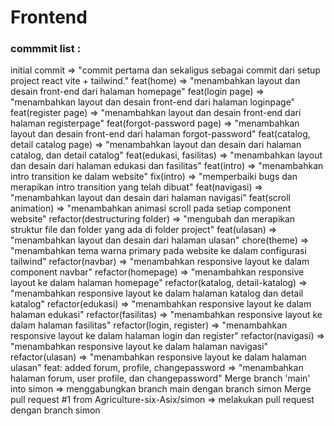 # Frontend

### commmit list : 

initial commit => "commit pertama dan sekaligus sebagai commit dari setup project react vite + tailwind."
feat(home) => "menambahkan layout dan desain front-end dari halaman homepage"
feat(login page) => "menambahkan layout dan desain front-end dari halaman loginpage"
feat(register page) => "menambahkan layout dan desain front-end dari halaman registerpage"
feat(forgot-password page) => "menambahkan layout dan desain front-end dari halaman forgot-password"
feat(catalog, detail catalog page) => "menambahkan layout dan desain dari halaman catalog, dan detail catalog"
feat(edukasi, fasilitas) => "menambahkan layout dan desain dari halaman edukasi dan fasilitas"
feat(intro) => "menambahkan intro transition ke dalam website"
fix(intro) => "memperbaiki bugs dan merapikan intro transition yang telah dibuat"
feat(navigasi) => "menambahkan layout dan desain dari halaman navigasi"
feat(scroll animation) => "menambahkan animasi scroll pada setiap component website"
refactor(destructuring folder) => "mengubah dan merapikan struktur file dan folder yang ada di folder project"
feat(ulasan) => "menambahkan layout dan desain dari halaman ulasan"
chore(theme) => "menambahkan tema warna primary pada website ke dalam configurasi tailwind"
refactor(navbar) => "menambahkan responsive layout ke dalam component navbar"
refactor(homepage) => "menambahkan responsive layout ke dalam halaman homepage"
refactor(katalog, detail-katalog) => "menambahkan responsive layout ke dalam halaman katalog dan detail katalog"
refactor(edukasi) => "menambahkan responsive layout ke dalam halaman edukasi"
refactor(fasilitas) => "menambahkan responsive layout ke dalam halaman fasilitas"
refactor(login, register) => "menambahkan responsive layout ke dalam halaman login dan register"
refactor(navigasi) => "menambahkan responsive layout ke dalam halaman navigasi"
refactor(ulasan) => "menambahkan responsive layout ke dalam halaman ulasan"
feat: added forum, profile, changepassword => "menambahkan halaman forum, user profile, dan changepassword"
Merge branch 'main' into simon => menggabungkan branch main dengan branch simon 
Merge pull request #1 from Agriculture-six-Asix/simon => melakukan pull request dengan branch simon